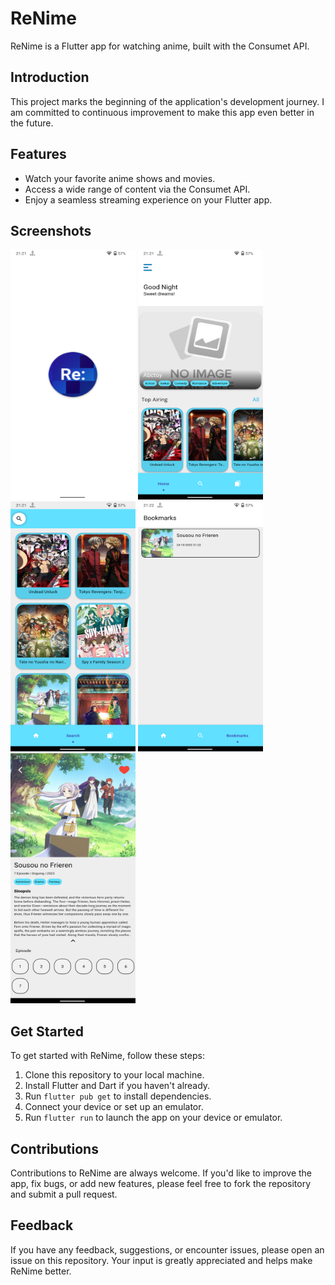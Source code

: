 # ReNime

ReNime is a Flutter app for watching anime, built with the Consumet API.

## Introduction

This project marks the beginning of the application's development journey. I am committed to continuous improvement to make this app even better in the future.

## Features

- Watch your favorite anime shows and movies.
- Access a wide range of content via the Consumet API.
- Enjoy a seamless streaming experience on your Flutter app.

## Screenshots

<img src="screenshot/1.png" width="200" height="400">
<img src="screenshot/2.png" width="200" height="400">
<img src="screenshot/3.png" width="200" height="400">
<img src="screenshot/4.png" width="200" height="400">
<img src="screenshot/5.png" width="200" height="400">

## Get Started

To get started with ReNime, follow these steps:

1. Clone this repository to your local machine.
2. Install Flutter and Dart if you haven't already.
3. Run `flutter pub get` to install dependencies.
4. Connect your device or set up an emulator.
5. Run `flutter run` to launch the app on your device or emulator.

## Contributions

Contributions to ReNime are always welcome. If you'd like to improve the app, fix bugs, or add new features, please feel free to fork the repository and submit a pull request.

## Feedback

If you have any feedback, suggestions, or encounter issues, please open an issue on this repository. Your input is greatly appreciated and helps make ReNime better.
